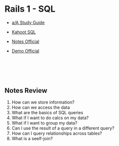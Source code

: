 # Rails 1 - SQL

- [a/A Study Guide](https://open.appacademy.io/learn/ch---nov-2021-ny-cohort/sql-draft/study-guide---rails-1-assessment)

- [Kahoot SQL](https://play.kahoot.it/v2/?quizId=85da63ee-4075-42f8-94b3-2cd88de6915a)

- [Notes Official](https://github.com/appacademy/2021-11-29-NYC-Lecture-Notes/blob/main/w5d2-sql-intro/slides.md)

- [Demo Official](https://github.com/appacademy/2021-11-29-NYC-Lecture-Notes/tree/main/w5d2-sql-intro/demo/skeleton)

<br><br/>
-----

## Notes Review 

  1. How can we store information?
  2. How can we access the data
  3. What are the basics of SQL queries 
  4. What if I want to do calcs on my data?
  5. What if I want to group my data?
  6. Can I use the result of a query in a different query?
  7. How can I query relationships across tables?
  8. What is a seelf-join? 

